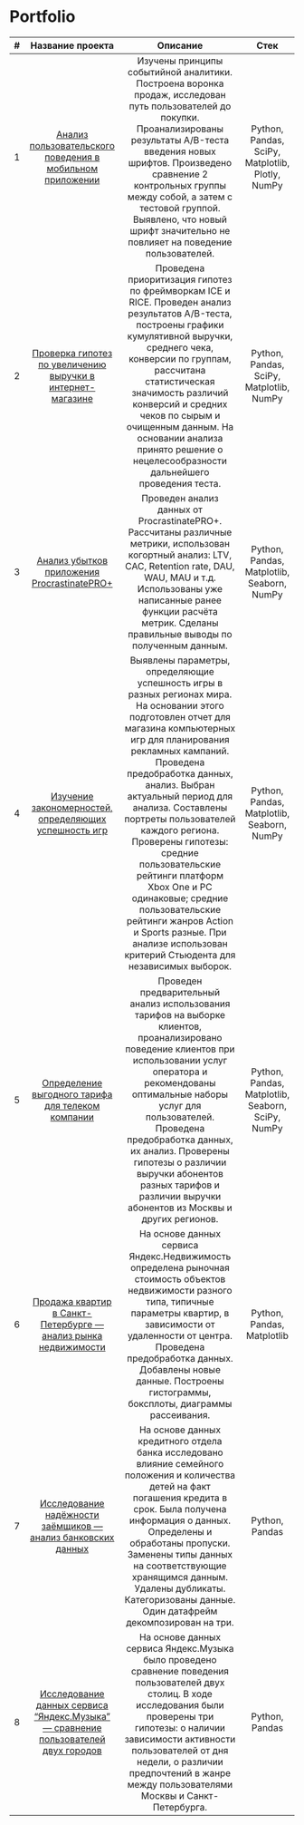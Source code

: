 # Portfolio

| # | Название проекта      | Описание | Стек |
| :--| :--------------------:| :---------------------------: |:---------:|
| 1 | [Анализ пользовательского поведения в мобильном приложении](https://github.com/tatiana-ili/Portfolio/tree/main/event-based_analysis) | Изучены принципы событийной аналитики. Построена воронка продаж, исследован путь пользователей до покупки. Проанализированы результаты A/B-теста введения новых шрифтов. Произведено сравнение 2 контрольных группы между собой, а затем с тестовой группой. Выявлено, что новый шрифт значительно не повлияет на поведение пользователей. | Python, Pandas, SciPy, Matplotlib, Plotly, NumPy |
| 2 | [Проверка гипотез по увеличению выручки в интернет-магазине](https://github.com/tatiana-ili/Portfolio/tree/main/AB_test_project) | Проведена приоритизация гипотез по фреймворкам ICE и RICE. Проведен анализ результатов A/B-теста, построены графики кумулятивной выручки, среднего чека, конверсии по группам, рассчитана статистическая значимость различий конверсий и средних чеков по сырым и очищенным данным. На основании анализа принято решение о нецелесообразности дальнейшего проведения теста. | Python, Pandas, SciPy, Matplotlib, NumPy |
| 3 | [Анализ убытков приложения ProcrastinatePRO+](https://github.com/tatiana-ili/Portfolio/tree/main/marketing_analysis)| Проведен анализ данных от ProcrastinatePRO+. Рассчитаны различные метрики, использован когортный анализ: LTV, CAC, Retention rate, DAU, WAU, MAU и т.д. Использованы уже написанные ранее функции расчёта метрик. Сделаны правильные выводы по полученным данным. | Python, Pandas, Matplotlib, Seaborn, NumPy |
| 4 | [Изучение закономерностей, определяющих успешность игр](https://github.com/tatiana-ili/Portfolio/tree/main/gamedev_project) | Выявлены параметры, определяющие успешность игры в разных регионах мира. На основании этого подготовлен отчет для магазина компьютерных игр для планирования рекламных кампаний. Проведена предобработка данных, анализ. Выбран актуальный период для анализа. Составлены портреты пользователей каждого региона. Проверены гипотезы: средние пользовательские рейтинги платформ Xbox One и PC одинаковые; средние пользовательские рейтинги жанров Action и Sports разные. При анализе использован критерий Стьюдента для независимых выборок.| Python, Pandas, Matplotlib, Seaborn, NumPy |
| 5 | [Определение выгодного тарифа для телеком компании](https://github.com/tatiana-ili/Portfolio/tree/main/telecom_stats) | Проведен предварительный анализ использования тарифов на выборке клиентов, проанализировано поведение клиентов при использовании услуг оператора и рекомендованы оптимальные наборы услуг для пользователей. Проведена предобработка данных, их анализ. Проверены гипотезы о различии выручки абонентов разных тарифов и различии выручки абонентов из Москвы и других регионов. | Python, Pandas, Matplotlib, Seaborn, SciPy, NumPy |
| 6 | [Продажа квартир в Санкт-Петербурге — анализ рынка недвижимости](https://github.com/tatiana-ili/Portfolio/tree/main/yandex_realty) | На основе данных сервиса Яндекс.Недвижимость определена рыночная стоимость объектов недвижимости разного типа, типичные параметры квартир, в зависимости от удаленности от центра. Проведена предобработка данных. Добавлены новые данные. Построены гистограммы, боксплоты, диаграммы рассеивания.| Python, Pandas, Matplotlib |
| 7 | [Исследование надёжности заёмщиков — анализ банковских данных](https://github.com/tatiana-ili/Portfolio/tree/main/creditworthiness) | На основе данных кредитного отдела банка исследовано влияние семейного положения и количества детей на факт погашения кредита в срок. Была получена информация о данных. Определены и обработаны пропуски. Заменены типы данных на соответствующие хранящимся данным. Удалены дубликаты. Категоризованы данные. Один датафрейм декомпозирован на три. | Python, Pandas |
| 8 | [Исследование данных сервиса “Яндекс.Музыка” — сравнение пользователей двух городов](https://github.com/tatiana-ili/Portfolio/tree/main/yandex_music) | На основе данных сервиса Яндекс.Музыка было проведено сравнение поведения пользователей двух столиц. В ходе исследования были проверены три гипотезы: о наличии зависимости активности пользователей от дня недели, о различии предпочтений в жанре между пользователями Москвы и Санкт-Петербурга.| Python, Pandas |
